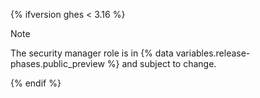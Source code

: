 {% ifversion ghes < 3.16 %}

> [!NOTE]
> The security manager role is in {% data variables.release-phases.public_preview %} and subject to change.

{% endif %}
